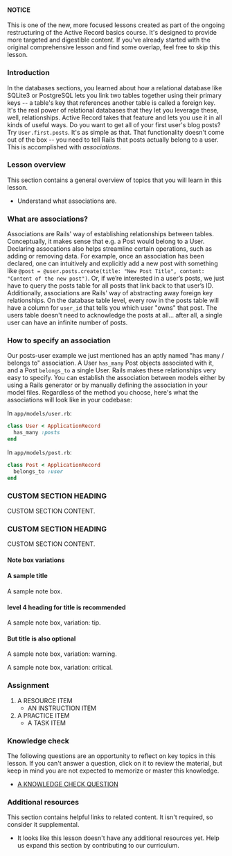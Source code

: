 <div class="lesson-note lesson-note--tip" markdown="1">

#### NOTICE

This is one of the new, more focused lessons created as part of the ongoing restructuring of the Active Record basics course. It's designed to provide more targeted and digestible content. If you've already started with the original comprehensive lesson and find some overlap, feel free to skip this lesson.
</div>

### Introduction

In the databases sections, you learned about how a relational database like SQLite3 or PostgreSQL lets you link two tables together using their primary keys -- a table's key that references another table is called a foreign key. It's the real power of relational databases that they let you leverage these, well, relationships. Active Record takes that feature and lets you use it in all kinds of useful ways. Do you want to get all of your first user's blog posts? Try `User.first.posts`. It's as simple as that. That functionality doesn't come out of the box -- you need to tell Rails that posts actually belong to a user. This is accomplished with *associations*.

### Lesson overview

This section contains a general overview of topics that you will learn in this lesson.

- Understand what associations are.

### What are associations?

Associations are Rails' way of establishing relationships between tables. Conceptually, it makes sense that e.g. a Post would belong to a User. Declaring assocations also helps streamline certain operations, such as adding or removing data. For example, once an association has been declared, one can intuitively and explicitly add a new post with something like `@post = @user.posts.create(title: "New Post Title", content: "Content of the new post")`. Or, if we’re interested in a user’s posts, we just have to query the posts table for all posts that link back to that user’s ID. Additionally, associations are Rails' way of abstracting away foreign key relationships. On the database table level, every row in the posts table will have a column for `user_id` that tells you which user "owns" that post. The users table doesn't need to acknowledge the posts at all... after all, a single user can have an infinite number of posts.

### How to specify an association

Our posts-user example we just mentioned has an aptly named "has many / belongs to" association. A User `has_many` Post objects associated with it, and a Post `belongs_to` a single User. Rails makes these relationships very easy to specify. You can establish the association between models either by using a Rails generator or by manually defining the association in your model files. Regardless of the method you choose, here's what the associations will look like in your codebase:

In `app/models/user.rb`:
```ruby
class User < ApplicationRecord
  has_many :posts
end
```
In `app/models/post.rb`:
```ruby
class Post < ApplicationRecord
  belongs_to :user
end
```

### CUSTOM SECTION HEADING

CUSTOM SECTION CONTENT.

### CUSTOM SECTION HEADING

CUSTOM SECTION CONTENT.

#### Note box variations

<div class="lesson-note" markdown="1">

#### A sample title

A sample note box.

</div>

<div class="lesson-note lesson-note--tip" markdown="1">

#### level 4 heading for title is recommended

A sample note box, variation: tip.

</div>

<div class="lesson-note lesson-note--warning" markdown="1">

#### But title is also optional

A sample note box, variation: warning.

</div>

<div class="lesson-note lesson-note--critical" markdown="1">

A sample note box, variation: critical.

</div>

### Assignment

<div class="lesson-content__panel" markdown="1">

1. A RESOURCE ITEM
   - AN INSTRUCTION ITEM
1. A PRACTICE ITEM
   - A TASK ITEM

</div>

### Knowledge check

The following questions are an opportunity to reflect on key topics in this lesson. If you can't answer a question, click on it to review the material, but keep in mind you are not expected to memorize or master this knowledge.

- [A KNOWLEDGE CHECK QUESTION](A-KNOWLEDGE-CHECK-URL)

### Additional resources

This section contains helpful links to related content. It isn't required, so consider it supplemental.

- It looks like this lesson doesn't have any additional resources yet. Help us expand this section by contributing to our curriculum.